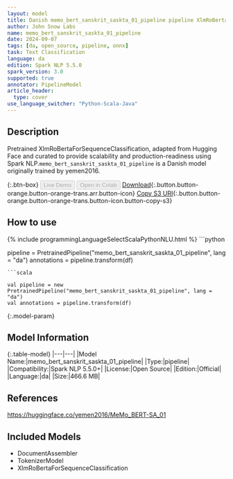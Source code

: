 ```yaml
---
layout: model
title: Danish memo_bert_sanskrit_saskta_01_pipeline pipeline XlmRoBertaForSequenceClassification from yemen2016
author: John Snow Labs
name: memo_bert_sanskrit_saskta_01_pipeline
date: 2024-09-07
tags: [da, open_source, pipeline, onnx]
task: Text Classification
language: da
edition: Spark NLP 5.5.0
spark_version: 3.0
supported: true
annotator: PipelineModel
article_header:
  type: cover
use_language_switcher: "Python-Scala-Java"
---
```


## Description

Pretrained XlmRoBertaForSequenceClassification, adapted from Hugging Face and curated to provide scalability and production-readiness using Spark NLP.`memo_bert_sanskrit_saskta_01_pipeline` is a Danish model originally trained by yemen2016.

{:.btn-box}
<button class="button button-orange" disabled>Live Demo</button>
<button class="button button-orange" disabled>Open in Colab</button>
[Download](https://s3.amazonaws.com/auxdata.johnsnowlabs.com/public/models/memo_bert_sanskrit_saskta_01_pipeline_da_5.5.0_3.0_1725669212890.zip){:.button.button-orange.button-orange-trans.arr.button-icon}
[Copy S3 URI](s3://auxdata.johnsnowlabs.com/public/models/memo_bert_sanskrit_saskta_01_pipeline_da_5.5.0_3.0_1725669212890.zip){:.button.button-orange.button-orange-trans.button-icon.button-copy-s3}

## How to use



<div class="tabs-box" markdown="1">
{% include programmingLanguageSelectScalaPythonNLU.html %}
```python

pipeline = PretrainedPipeline("memo_bert_sanskrit_saskta_01_pipeline", lang = "da")
annotations =  pipeline.transform(df)   

```
```scala

val pipeline = new PretrainedPipeline("memo_bert_sanskrit_saskta_01_pipeline", lang = "da")
val annotations = pipeline.transform(df)

```
</div>

{:.model-param}
## Model Information

{:.table-model}
|---|---|
|Model Name:|memo_bert_sanskrit_saskta_01_pipeline|
|Type:|pipeline|
|Compatibility:|Spark NLP 5.5.0+|
|License:|Open Source|
|Edition:|Official|
|Language:|da|
|Size:|466.6 MB|

## References

https://huggingface.co/yemen2016/MeMo_BERT-SA_01

## Included Models

- DocumentAssembler
- TokenizerModel
- XlmRoBertaForSequenceClassification